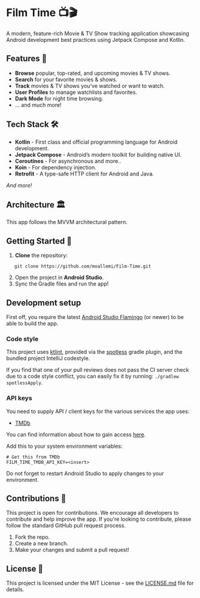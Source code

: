 # Film Time  📺🎬

A modern, feature-rich Movie & TV Show tracking application showcasing Android development best practices using Jetpack Compose and Kotlin.

## Features 🌟
- **Browse** popular, top-rated, and upcoming movies & TV shows.
- **Search** for your favorite movies & shows.
- **Track** movies & TV shows you've watched or want to watch.
- **User Profiles** to manage watchlists and favorites.
- **Dark Mode** for night time browsing.
- ... and much more!

## Tech Stack 🛠
- **Kotlin** - First class and official programming language for Android development.
- **Jetpack Compose** - Android’s modern toolkit for building native UI.
- **Coroutines** - For asynchronous and more..
- **Koin** - For dependency injection.
- **Retrofit** - A type-safe HTTP client for Android and Java.

_And more!_

## Architecture 🏛

This app follows the MVVM architectural pattern.

## Getting Started 🚀

1. **Clone** the repository:
```shell
   git clone https://github.com/moallemi/Film-Time.git
   ```
2. Open the project in **Android Studio**.
3. Sync the Gradle files and run the app!

## Development setup

First off, you require the latest [Android Studio Flamingo](https://developer.android.com/studio/preview) (or newer) to be able to build the app.

### Code style

This project uses [ktlint](https://github.com/pinterest/ktlint), provided via
the [spotless](https://github.com/diffplug/spotless) gradle plugin, and the bundled project IntelliJ codestyle.

If you find that one of your pull reviews does not pass the CI server check due to a code style conflict, you can
easily fix it by running: `./gradlew spotlessApply`.

### API keys

You need to supply API / client keys for the various services the
app uses:

- [TMDb](https://developers.themoviedb.org)

You can find information about how to gain access [here](docs/API-Keys.md).

Add this to your system environment variables:

```shell
# Get this from TMDb
FILM_TIME_TMDB_API_KEY=<insert>
```

Do not forget to restart Android Studio to apply changes to your environment.

## Contributions 🙌

This project is open for contributions. We encourage all developers to contribute and help improve the app. If you're looking to contribute, please follow the standard GitHub pull request process.

1. Fork the repo.
2. Create a new branch.
3. Make your changes and submit a pull request!

## License 📝

This project is licensed under the MIT License - see the [LICENSE.md](LICENSE) file for details.
